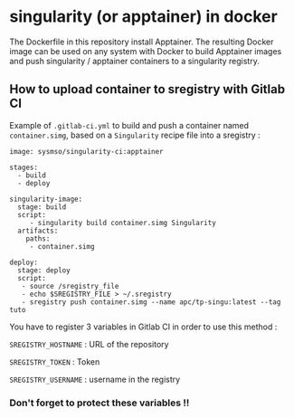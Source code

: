 # singularity (or apptainer) in docker

The Dockerfile in this repository install Apptainer. The resulting Docker image can be used on any system with Docker to build Apptainer images and push singularity / apptainer containers to a singularity registry.

## How to upload container to sregistry with Gitlab CI
 
Example of `.gitlab-ci.yml` to build and push a container named `container.simg`, based on a `Singularity` recipe file into a sregistry :
```
image: sysmso/singularity-ci:apptainer

stages:
  - build
  - deploy

singularity-image:
  stage: build
  script: 
     - singularity build container.simg Singularity
  artifacts:
    paths:
     - container.simg

deploy:
  stage: deploy
  script:
   - source /sregistry_file
   - echo $SREGISTRY_FILE > ~/.sregistry
   - sregistry push container.simg --name apc/tp-singu:latest --tag tuto
```
You have to register 3 variables in Gitlab CI in order to use this method :

`SREGISTRY_HOSTNAME` : URL of the repository

`SREGISTRY_TOKEN` : Token 

`SREGISTRY_USERNAME` : username in the registry


### Don't forget to protect these variables !!

